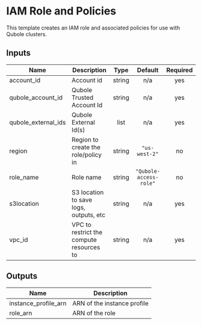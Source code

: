# IAM Role and Policies

This template creates an IAM role and associated policies for use with Qubole clusters.

## Inputs

| Name | Description | Type | Default | Required |
|------|-------------|:----:|:-----:|:-----:|
| account\_id | Account id | string | n/a | yes |
| qubole\_account\_id | Qubole Trusted Account Id | string | n/a | yes |
| qubole\_external\_ids | Qubole External Id(s) | list | n/a | yes |
| region | Region to create the role/policy in | string | `"us-west-2"` | no |
| role\_name | Role name | string | `"Qubole-access-role"` | no |
| s3location | S3 location to save logs, outputs, etc | string | n/a | yes |
| vpc\_id | VPC to restrict the compute resources to | string | n/a | yes |

## Outputs

| Name | Description |
|------|-------------|
| instance\_profile\_arn | ARN of the instance profile |
| role\_arn | ARN of the role |

